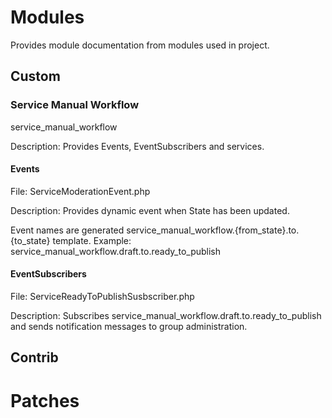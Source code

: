 # Modules

Provides module documentation from modules used in project.

## Custom

### Service Manual Workflow
service_manual_workflow

Description: Provides Events, EventSubscribers and services.

#### Events

File: ServiceModerationEvent.php

Description: Provides dynamic event when State has been updated.

Event names are generated service_manual_workflow.{from_state}.to.{to_state} template. Example: service_manual_workflow.draft.to.ready_to_publish

#### EventSubscribers

File: ServiceReadyToPublishSusbscriber.php

Description: Subscribes service_manual_workflow.draft.to.ready_to_publish and sends notification messages to group administration.

## Contrib

# Patches
